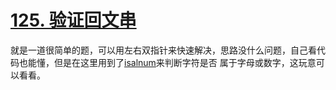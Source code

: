 # [125. 验证回文串](https://leetcode.cn/problems/valid-palindrome/description/)

就是一道很简单的题，可以用左右双指针来快速解决，思路没什么问题，自己看代码也能懂，但是在这里用到了[isalnum](../../库函数%20&%20扩展知识/isalnum.md)来判断字符是否 属于字母或数字，这玩意可以看看。
